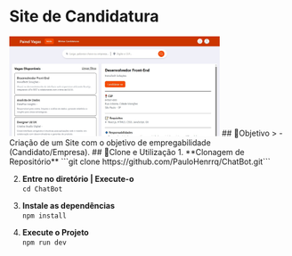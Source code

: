 # Site de Candidatura 
<img src='src/assets/Home-page.jpeg' alt='Página Inicial' width="75%"/>
## 📍Objetivo
> - Criação de um Site com o objetivo de empregabilidade (Candidato/Empresa). 
## 🔌Clone e Utilização
1. **Clonagem de Repositório**  
```git clone https://github.com/PauloHenrrq/ChatBot.git```

2. **Entre no diretório | Execute-o**  
```cd ChatBot```

3. **Instale as dependências**  
```npm install```

4. **Execute o Projeto**  
```npm run dev```
